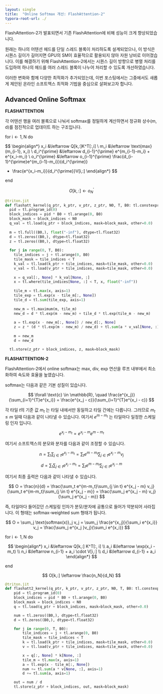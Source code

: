 ```yaml
---
layout: single
title:  "Online Softmax 개선: FlashAttention-2"
typora-root-url: ./
---
```


FlashAttention-2가 발표되면서 기존 FlashAttention에 비해 성능이 크게 향상되었습니다.

원래는 하나의 어텐션 헤드를 단일 스레드 블록이 처리하도록 설계되었으나, 이 방식은 시퀀스 길이가 길어지면 GPU의 SM이 효율적으로 활용되지 않아 자원 낭비로 이어졌습니다. 이를 해결하기 위해 FlashAttention-2에서는 시퀀스 길이 방향으로 병렬 처리를 도입하여 하나의 헤드를 여러 스레드 블록이 나누어 처리할 수 있도록 개선하였습니다. 

이러한 변화와 함께 다양한 최적화가 추가되었는데, 이번 포스팅에서는 그중에서도 새롭게 제안된 온라인 소프트맥스 최적화 기법을 중심으로 살펴보고자 합니다. 

## Advanced Online Softmax 

**FLASHATTENTION**

각 어텐션 행을 여러 블록으로 나눠서 softmax를 정밀하게 계산하면서 정규화 상수(m, d)를 점진적으로 업데이트 하는 구조입니다.

$\text{for i} \leftarrow 1, \text{N do}$

$$
\begin{align*}
x_i &\leftarrow Q[k,:]K^T[:,i] \\
m_i &\leftarrow \text{max}(m_{i-1}, x_i) \\
d_i^{\prime} &\leftarrow d_{i-1}^{\prime} e^{m_{i-1}-m_i} + e^{x_i-m_i} \\
o_i^{\prime} &\leftarrow o_{i-1}^{\prime} 
\frac{d_{i-1}^{\prime}e^{m_{i-1}-m_i}}{d_i^{\prime}} 
+ \frac{e^{x_i-m_i}}{d_i^{\prime}}V[i,:]
\end{align*}
$$

$\text{end}$

$$
O[k,:] \leftarrow o_N^{\prime}
$$


```python
@triton.jit
def flashatt_kernel(q_ptr, k_ptr, v_ptr, z_ptr, N0, T, B0: tl.constexpr):
  pid = tl.program_id(0)
  block_indices = pid * B0 + tl.arange(0, B0)
  block_mask = block_indices < N0
  q_val = tl.load(q_ptr + block_indices, mask=block_mask, other=0.0)
  
  m = tl.full((B0,), float("-inf"), dtype=tl.float32)
  d = tl.zeros((B0,), dtype=tl.float32)
  z = tl.zeros((B0,), dtype=tl.float32)
  
  for j in range(0, T, B0):
    tile_indices = j + tl.arange(0, B0)
    tile_mask = tile_indices < T
    k_val = tl.load(k_ptr + tile_indices, mask=tile_mask, other=0.0)
    v_val = tl.load(v_ptr + tile_indices, mask=tile_mask, other=0.0)
    
    x = q_val[:, None] * k_val[None, :]
    x = tl.where(tile_indices[None, :] < T, x, float("-inf"))
    
    tile_m = tl.max(x, axis=1)
    tile_exp = tl.exp(x - tile_m[:, None])
    tile_d = tl.sum(tile_exp, axis=1)
    
    new_m = tl.maximum(m, tile_m)
    new_d = d * tl.exp(m - new_m) + tile_d * tl.exp(tile_m - new_m)
    
    a = tl.exp(x - new_m[:, None]) / new_d[:, None]
    z = z * (d * tl.exp(m - new_m) / new_d) + tl.sum(a * v_val[None, :], axis=1)
    
    m = new_m
    d = new_d 

  tl.store(z_ptr + block_indices, z, mask=block_mask)
```

**FLASHATTENTION-2** 

FlashAttention-2에서 online softmax는 max, div, exp 연산을 루프 내부에서 최소화하여 속도와 효율을 높였습니다. 

softmax는 다음과 같은 기본 성질이 있습니다. 

$$
\forall \text{c} \in \mathbb{R}, \quad \frac{e^{x_j}}{\sum_{i=1}^{T}e^{x_i}} = \frac{e^{x_j - c}}{\sum_{i=1}^{T}e^{x_i - c}} 
$$

각 타일 $t$의 기준 값 $m_t$ 는 타일 내에서만 동일하고 타일 간에는 다릅니다. 그러므로 $m_t \leq m$ 일때 다음과 같이 나타낼 수 있습니다. 여기서 $e^{m-m_t}$ 는 타일마다 일정한 스케일링 인자 입니다. 

$$
e^{x_j - m_t} = e^{x_j - m} e^{m - m_t}
$$

여기서 소프트맥스의 분모와 분자를 다음과 같이 조정할 수 있습니다. 

$$
n = \sum_t \sum_{j \in t } e^{x_j - m_t} = 
\sum_t e^{m-m_t}\sum_{j \in t} e^{x_j - m} v_j
$$

$$
d = \sum_t \sum_{j \in t } e^{x_j - m_t} = 
\sum_t e^{m-m_t}\sum_{j \in t} e^{x_j - m}
$$

여기서 최종 출력은 다음과 같이 나타낼 수 있습니다. 

$$
O = \frac{n}{d}
= \frac{\sum_t e^{m-m_t}\sum_{j \in t} e^{x_j - m} v_j}
{\sum_t e^{m-m_t}\sum_{j \in t} e^{x_j - m}}
= \frac{\sum_j e^{x_j - m} v_j}
{\sum_j e^{x_j - m}}
$$

즉, 타일마다 들어갔던 스케일링 인자가 분모/분자에 공통으로 들어가 약분되어 사라집니다. 이 형태는 softmax-weighted sum 형태가 됩니다. 

$$
O = \sum_j \text{softmax(x)}_j v_j = \sum_j 
\frac{e^{x_j}}{\sum_i e^{x_i}} v_j =
\frac{\sum_j e^{x_j }v_j}{\sum_i e^{x_i}}
$$

$\text{for i} \leftarrow 1, \text{N do}$

$$
\begin{align*}
x_i &\leftarrow Q[k,:] K^T[:, i] \\
a_i &\leftarrow \exp(x_i - m_t) \\
n_i &\leftarrow n_{i-1} + a_i \cdot V[i,:] \\
d_i &\leftarrow d_{i-1} + a_i
\end{align*}
$$

$\text{end}$

$$
O[k,:] \leftarrow \frac{n_N}{d_N}
$$

```python
@triton.jit
def flashatt2_kernel(q_ptr, k_ptr, v_ptr, z_ptr, N0, T, B0: tl.constexpr):
    pid = tl.program_id(0)
    block_indices = pid * B0 + tl.arange(0, B0)
    block_mask = block_indices < N0
    q = tl.load(q_ptr + block_indices, mask=block_mask, other=0.0)

    num = tl.zeros((B0,), dtype=tl.float32) 
    d = tl.zeros((B0,), dtype=tl.float32)    

    for j in range(0, T, B0):
        tile_indices = j + tl.arange(0, B0)
        tile_mask = tile_indices < T
        k = tl.load(k_ptr + tile_indices, mask=tile_mask, other=0.0)
        v = tl.load(v_ptr + tile_indices, mask=tile_mask, other=0.0)

        x = q[:, None] * k[None, :]
        tile_m = tl.max(x, axis=1)
        a = tl.exp(x - tile_m[:, None])
        num += tl.sum(a * v[None, :], axis=1)
        d += tl.sum(a, axis=1)

    out = num / d
    tl.store(z_ptr + block_indices, out, mask=block_mask)
```

